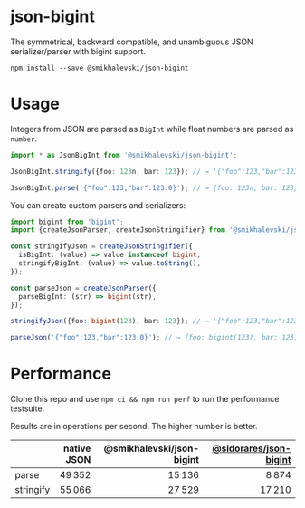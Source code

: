 # json-bigint

The symmetrical, backward compatible, and unambiguous JSON serializer/parser with bigint support.

```shell
npm install --save @smikhalevski/json-bigint
```

# Usage

Integers from JSON are parsed as `BigInt` while float numbers are parsed as `number`. 

```ts
import * as JsonBigInt from '@smikhalevski/json-bigint';

JsonBigInt.stringify({foo: 123n, bar: 123}); // → '{"foo":123,"bar":123.0}'

JsonBigInt.parse('{"foo":123,"bar":123.0}'); // → {foo: 123n, bar: 123}
```

You can create custom parsers and serializers:

```ts
import bigint from 'bigint';
import {createJsonParser, createJsonStringifier} from '@smikhalevski/json-bigint';

const stringifyJson = createJsonStringifier({
  isBigInt: (value) => value instanceof bigint,
  stringifyBigInt: (value) => value.toString(),
});

const parseJson = createJsonParser({
  parseBigInt: (str) => bigint(str),
});

stringifyJson({foo: bigint(123), bar: 123}); // → '{"foo":123,"bar":123.0}'

parseJson('{"foo":123,"bar":123.0}'); // → {foo: bigint(123), bar: 123}
```

# Performance

Clone this repo and use `npm ci && npm run perf` to run the performance testsuite.

Results are in operations per second. The higher number is better.

|  | native JSON | @smikhalevski/json-bigint | [@sidorares/json-bigint](https://github.com/sidorares/json-bigint) |
| --------- | ---: | ---: | ---: |
| parse     | 49 352 | 15 136 | 8 874  |
| stringify | 55 066 | 27 529 | 17 210 |
